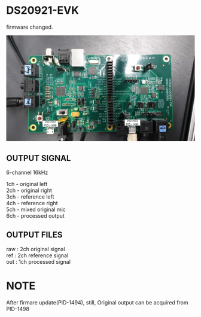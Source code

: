 # DS20921-EVK    
firmware changed.   

![DS20921](doc/DS20921-PID.png)

## OUTPUT SIGNAL  
6-channel
16kHz

1ch - original left   
2ch - original right  
3ch - reference left   
4ch - reference right   
5ch - mixed original mic    
6ch - processed output    

## OUTPUT FILES  
raw : 2ch original signal      
ref : 2ch reference signal        
out : 1ch processed signal    
 
# NOTE  
After firmare update(PID-1494), 
still, Original output can be acquired from PID-1498  
